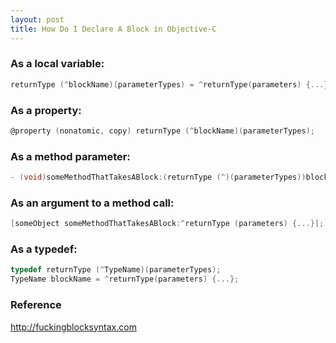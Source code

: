 ```yaml
---
layout: post
title: How Do I Declare A Block in Objective-C
---
```


### As a local variable:
``` objective-c
returnType (^blockName)(parameterTypes) = ^returnType(parameters) {...};
```

### As a property:
``` objective-c
@property (nonatomic, copy) returnType (^blockName)(parameterTypes);
```

### As a method parameter:
``` objective-c
- (void)someMethodThatTakesABlock:(returnType (^)(parameterTypes))blockName;
```

### As an argument to a method call:
``` objective-c
[someObject someMethodThatTakesABlock:^returnType (parameters) {...}];
```

### As a typedef:
``` objective-c
typedef returnType (^TypeName)(parameterTypes);
TypeName blockName = ^returnType(parameters) {...};
```

### Reference
<http://fuckingblocksyntax.com> 